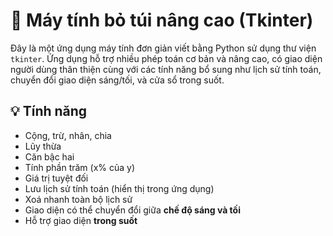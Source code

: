 # 🧮 Máy tính bỏ túi nâng cao (Tkinter)

Đây là một ứng dụng máy tính đơn giản viết bằng Python sử dụng thư viện `tkinter`. Ứng dụng hỗ trợ nhiều phép toán cơ bản và nâng cao, có giao diện người dùng thân thiện cùng với các tính năng bổ sung như lịch sử tính toán, chuyển đổi giao diện sáng/tối, và cửa sổ trong suốt.

## 💡 Tính năng

- Cộng, trừ, nhân, chia
- Lũy thừa
- Căn bậc hai
- Tính phần trăm (x% của y)
- Giá trị tuyệt đối
- Lưu lịch sử tính toán (hiển thị trong ứng dụng)
- Xoá nhanh toàn bộ lịch sử
- Giao diện có thể chuyển đổi giữa **chế độ sáng và tối**
- Hỗ trợ giao diện **trong suốt**
